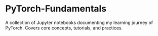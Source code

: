 # PyTorch-Fundamentals
A collection of Jupyter notebooks documenting my learning journey of PyTorch. Covers core concepts, tutorials, and practices.
